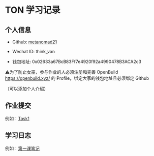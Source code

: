 # TON 学习记录

## 个人信息

* Github: [metanomad21](https://github.com/metanomad21)

* Wechat ID: think_van

* 钱包地址: 0x02633a67BcB83Ff7e4920f92a4990478B3ACA2c3

⚠️为了防止女巫，参与作业的人必须注册和完善 OpenBuild https://openbuild.xyz/ 的 Profile，绑定大家的钱包地址且必须绑定 Github

（可以添加个人介绍）

## 作业提交

例如：[Task1](Task.md#task-1)

## 学习日志

例如：[第一课笔记](journal/1.md)

